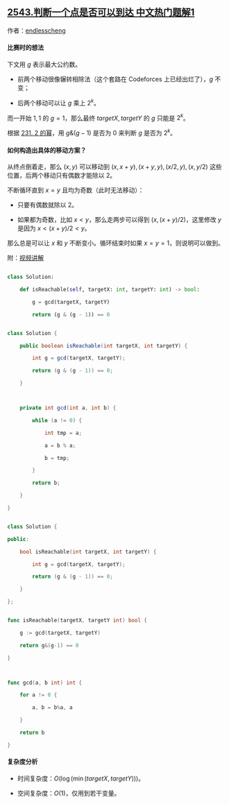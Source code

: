 ## [2543.判断一个点是否可以到达 中文热门题解1](https://leetcode.cn/problems/check-if-point-is-reachable/solutions/100000/wen-ti-zhuan-huan-gcdju-ti-gou-zao-fang-0plx0)

作者：[endlesscheng](https://leetcode.cn/u/endlesscheng)

#### 比赛时的想法

下文用 $g$ 表示最大公约数。

- 前两个移动很像辗转相除法（这个套路在 Codeforces 上已经出烂了），$g$ 不变；
- 后两个移动可以让 $g$ 乘上 $2^k$。

而一开始 $1,1$ 的 $g=1$，那么最终 $\textit{targetX},\textit{targetY}$ 的 $g$ 只能是 $2^k$。

根据 [231. 2 的幂](https://leetcode.cn/problems/power-of-two/)，用 $g\&(g-1)$ 是否为 $0$ 来判断 $g$ 是否为 $2^k$。

#### 如何构造出具体的移动方案？

从终点倒着走，那么 $(x,y)$ 可以移动到 $(x,x+y),(x+y,y),(x/2,y),(x,y/2)$ 这些位置，后两个移动只有偶数才能除以 $2$。

不断循环直到 $x=y$ 且均为奇数（此时无法移动）：

- 只要有偶数就除以 $2$。
- 如果都为奇数，比如 $x<y$，那么走两步可以得到 $(x,(x+y)/2)$，这里修改 $y$ 是因为 $x<(x+y)/2<y$。

那么总是可以让 $x$ 和 $y$ 不断变小。循环结束时如果 $x=y=1$，则说明可以做到。

附：[视频讲解](https://www.bilibili.com/video/BV1jG4y197qD/)

```py [sol1-Python3]
class Solution:
    def isReachable(self, targetX: int, targetY: int) -> bool:
        g = gcd(targetX, targetY)
        return (g & (g - 1)) == 0
```

```java [sol1-Java]
class Solution {
    public boolean isReachable(int targetX, int targetY) {
        int g = gcd(targetX, targetY);
        return (g & (g - 1)) == 0;
    }

    private int gcd(int a, int b) {
        while (a != 0) {
            int tmp = a;
            a = b % a;
            b = tmp;
        }
        return b;
    }
}
```

```cpp [sol1-C++]
class Solution {
public:
    bool isReachable(int targetX, int targetY) {
        int g = gcd(targetX, targetY);
        return (g & (g - 1)) == 0;
    }
};
```

```go [sol1-Go]
func isReachable(targetX, targetY int) bool {
	g := gcd(targetX, targetY)
	return g&(g-1) == 0
}

func gcd(a, b int) int {
	for a != 0 {
		a, b = b%a, a
	}
	return b
}
```

#### 复杂度分析

- 时间复杂度：$O(\log(\min(\textit{targetX}, \textit{targetY})))$。
- 空间复杂度：$O(1)$，仅用到若干变量。
